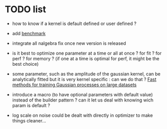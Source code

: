 # TODO list

- how to know if a kernel is default defined or user defined ?
- add [benchmark](http://www.resibots.eu/limbo/release-2.0/reg_benchmarks.html)
- integrate all nalgebra fix once new version is released
- is it best to optimize one parameter at a time or all at once ? for fit ? for perf ? for memory ?
  (if one at a time is optimal for perf, it might be the best choice)
- some parameter, such as the amplitude of the gaussian kernel, can be analytically fitted but it is very kernel specific : can we do that ?
  [Fast methods for training Gaussian processes on large datasets](https://arxiv.org/pdf/1604.01250.pdf)
- introduce a macro (to have optional parameters with default value) instead of the builder pattern ? can it let us deal with knowing wich param is default ?

- log scale on noise could be dealt with directly in optimizer to make things cleaner...
